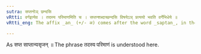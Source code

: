 ```yaml
---
sutra: सप्तनोञ् छन्दसि
vRtti: वर्गइत्येव । तदस्य परिमाणमिति च । सप्तन्शब्दाच्छन्दसि विषयेऽञ् प्रत्ययो भवति वर्गेभिधेये ॥
vRtti_eng: The affix _an_ (+/- अ) comes after the word _saptan_, in the _Chhandas_, when the meaning is that of a _Varga_.

---
```

As सप्त साप्तान्यसृजन् ॥ The phrase तदस्य परिमाणं is understood here.
